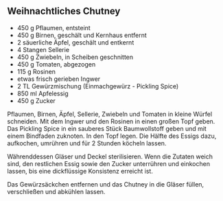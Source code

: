 
## Weihnachtliches Chutney

- 450 g	Pflaumen, entsteint
- 450 g	Birnen, geschält und Kernhaus entfernt
- 2 säuerliche Äpfel, geschält und entkernt
- 4 Stangen Sellerie
- 450 g Zwiebeln, in Scheiben geschnitten
- 450 g	Tomaten, abgezogen
- 115 g	Rosinen
- etwas	frisch gerieben Ingwer 
- 2 TL Gewürzmischung (Einmachgewürz - Pickling Spice)
- 850 ml Apfelessig
- 450 g Zucker

Pflaumen, Birnen, Äpfel, Sellerie, Zwiebeln und Tomaten in kleine Würfel schneiden. Mit dem Ingwer und den Rosinen in einen großen Topf geben. Das Pickling Spice in ein sauberes Stück Baumwollstoff geben und mit einem Bindfaden zuknoten. In den Topf legen. Die Hälfte des Essigs dazu, aufkochen, umrühren und für 2 Stunden köcheln lassen.

Währenddessen Gläser und Deckel sterilisieren. Wenn die Zutaten weich sind, den restlichen Essig sowie den Zucker unterrühren und einkochen lassen, bis eine dickflüssige Konsistenz erreicht ist. 

Das Gewürzsäckchen entfernen und das Chutney in die Gläser füllen, verschließen und abkühlen lassen.
